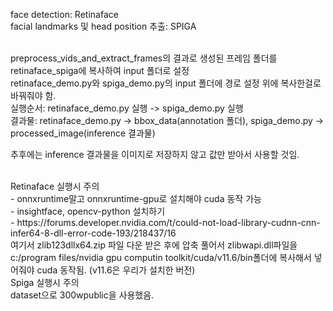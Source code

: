 face detection: Retinaface<br>
facial landmarks 및 head position 추출: SPIGA<br>

<br>
preprocess_vids_and_extract_frames의 결과로 생성된 프레임 폴더를 retinaface_spiga에 복사하여 input 폴더로 설정<br>
retinaface_demo.py와 spiga_demo.py의 input 폴더에 경로 설정 위에 복사한걸로 바꿔줘야 함.<br>
실행순서: retinaface_demo.py 실행 -> spiga_demo.py 실행<br>
결과물: retinaface_demo.py -> bbox_data(annotation 폴더), spiga_demo.py -> processed_image(inference 결과물)<br>

추후에는 inference 결과물을 이미지로 저장하지 않고 값만 받아서 사용할 것임.<br>

<br>
Retinaface 실행시 주의<br>
- onnxruntime말고 onnxruntime-gpu로 설치해야 cuda 동작 가능<br>
- insightface, opencv-python 설치하기<br>
- https://forums.developer.nvidia.com/t/could-not-load-library-cudnn-cnn-infer64-8-dll-error-code-193/218437/16<br>
여기서 zlib123dllx64.zip 파일 다운 받은 후에 압축 풀어서 zlibwapi.dll파일을  c:/program files/nvidia gpu computin toolkit/cuda/v11.6/bin폴더에 복사해서 넣어줘야 cuda 동작됨. (v11.6은 우리가 설치한 버전)
<br>
Spiga 실행시 주의<br>
dataset으로 300wpublic을 사용했음.<br>

